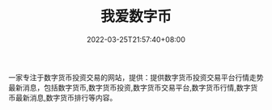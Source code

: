 ﻿---
weight: 
title: "我爱数字币"
description: "一家专注于数字货币投资交易的网站，提供：提供数字货币投资交易平台行情走势最新消息，包括数字货币,数字货币投资,数字货币交易平台,数字货币行情,数字货币最新消息,数字货币排行..."
date: 2022-03-25T21:57:40+08:00
lastmod: 2022-03-25T16:45:40+08:00
draft: false
authors: ["Metabd"]
featuredImage: "woaishuzibi.png"
link: ""
tags: ["元宇宙资讯","我爱数字币"]
categories: ["navigation"]
navigation: ["元宇宙资讯"]
lightgallery: true
toc: true
pinned: false
recommend: false
recommend1: false
---
一家专注于数字货币投资交易的网站，提供：提供数字货币投资交易平台行情走势最新消息，包括数字货币,数字货币投资,数字货币交易平台,数字货币行情,数字货币最新消息,数字货币排行等内容。
